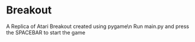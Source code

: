 # Breakout
A Replica of Atari Breakout created using pygame\n
Run main.py and press the SPACEBAR to start the game
